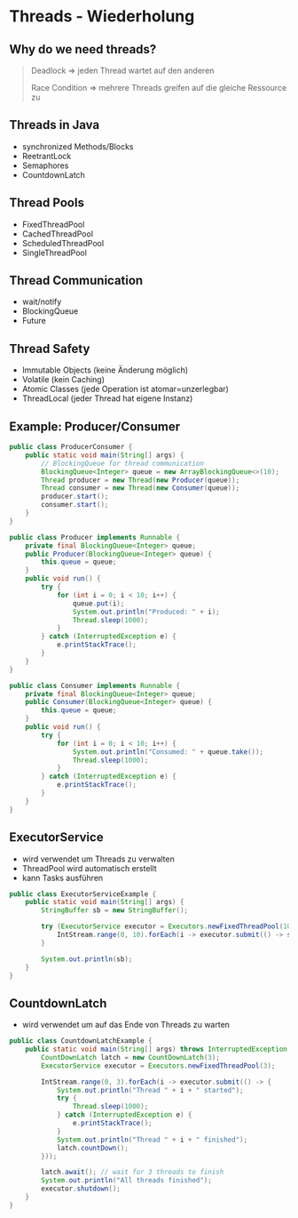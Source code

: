 # Threads - Wiederholung

## Why do we need threads?

>
> Deadlock => jeden Thread wartet auf den anderen
>
> Race Condition => mehrere Threads greifen auf die gleiche Ressource zu
>

## Threads in Java

- synchronized Methods/Blocks
- ReetrantLock
- Semaphores
- CountdownLatch

## Thread Pools

- FixedThreadPool
- CachedThreadPool
- ScheduledThreadPool
- SingleThreadPool

## Thread Communication

- wait/notify
- BlockingQueue
- Future

## Thread Safety

- Immutable Objects (keine Änderung möglich)
- Volatile (kein Caching)
- Atomic Classes (jede Operation ist atomar=unzerlegbar)
- ThreadLocal (jeder Thread hat eigene Instanz)

## Example: Producer/Consumer

```java
public class ProducerConsumer {
    public static void main(String[] args) {
        // BlockingQueue for thread communication
        BlockingQueue<Integer> queue = new ArrayBlockingQueue<>(10);
        Thread producer = new Thread(new Producer(queue));
        Thread consumer = new Thread(new Consumer(queue));
        producer.start();
        consumer.start();
    }
}
```

```java
public class Producer implements Runnable {
    private final BlockingQueue<Integer> queue;
    public Producer(BlockingQueue<Integer> queue) {
        this.queue = queue;
    }
    public void run() {
        try {
            for (int i = 0; i < 10; i++) {
                queue.put(i);
                System.out.println("Produced: " + i);
                Thread.sleep(1000);
            }
        } catch (InterruptedException e) {
            e.printStackTrace();
        }
    }
}
```

```java
public class Consumer implements Runnable {
    private final BlockingQueue<Integer> queue;
    public Consumer(BlockingQueue<Integer> queue) {
        this.queue = queue;
    }
    public void run() {
        try {
            for (int i = 0; i < 10; i++) {
                System.out.println("Consumed: " + queue.take());
                Thread.sleep(1000);
            }
        } catch (InterruptedException e) {
            e.printStackTrace();
        }
    }
}
```

## ExecutorService

- wird verwendet um Threads zu verwalten
- ThreadPool wird automatisch erstellt
- kann Tasks ausführen

```java
public class ExecutorServiceExample {
    public static void main(String[] args) {
        StringBuffer sb = new StringBuffer();

        try (ExecutorService executor = Executors.newFixedThreadPool(10)) {
            IntStream.range(0, 10).forEach(i -> executor.submit(() -> sb.append((char) ('A' + i))));
        }

        System.out.println(sb);
    }
}
```

## CountdownLatch

- wird verwendet um auf das Ende von Threads zu warten

```java
public class CountdownLatchExample {
    public static void main(String[] args) throws InterruptedException {
        CountDownLatch latch = new CountDownLatch(3);
        ExecutorService executor = Executors.newFixedThreadPool(3);

        IntStream.range(0, 3).forEach(i -> executor.submit(() -> {
            System.out.println("Thread " + i + " started");
            try {
                Thread.sleep(1000);
            } catch (InterruptedException e) {
                e.printStackTrace();
            }
            System.out.println("Thread " + i + " finished");
            latch.countDown();
        }));

        latch.await(); // wait for 3 threads to finish
        System.out.println("All threads finished");
        executor.shutdown();
    }
}
```
